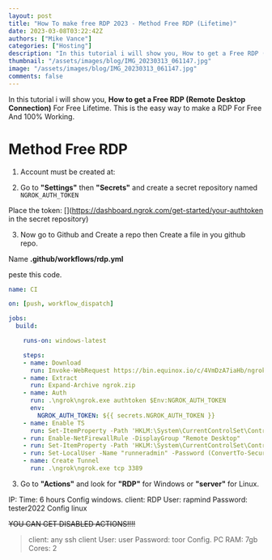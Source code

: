 ```yaml
---
layout: post
title: "How To make free RDP 2023 - Method Free RDP (Lifetime)"
date: 2023-03-08T03:22:42Z
authors: ["Mike Vance"]
categories: ["Hosting"]
description: "In this tutorial i will show you, How to get a Free RDP (Remote Desktop Connection) For Free Lifetime. This is the easy way to make a RDP For Free And 100% Working."
thumbnail: "/assets/images/blog/IMG_20230313_061147.jpg"
image: "/assets/images/blog/IMG_20230313_061147.jpg"
comments: false
---
```


In this tutorial i will show you, **How to get a Free RDP (Remote Desktop Connection)** For Free Lifetime. This is the easy way to make a RDP For Free And 100% Working.

# Method Free RDP

1. Account must be created at: [](https://dashboard.ngrok.com/signup)

2. Go to **"Settings"** then **"Secrets"** and create a secret repository named ```NGROK_AUTH_TOKEN```

Place the token: [](https://dashboard.ngrok.com/get-started/your-authtoken in the secret repository)

3. Now go to Github and Create a repo then Create a file in you github repo.

Name **.github/workflows/rdp.yml**

peste this code.

```yml
name: CI

on: [push, workflow_dispatch]

jobs:
  build:

    runs-on: windows-latest

    steps:
    - name: Download
      run: Invoke-WebRequest https://bin.equinox.io/c/4VmDzA7iaHb/ngrok-stable-windows-amd64.zip -OutFile ngrok.zip
    - name: Extract
      run: Expand-Archive ngrok.zip
    - name: Auth
      run: .\ngrok\ngrok.exe authtoken $Env:NGROK_AUTH_TOKEN
      env:
        NGROK_AUTH_TOKEN: ${{ secrets.NGROK_AUTH_TOKEN }}
    - name: Enable TS
      run: Set-ItemProperty -Path 'HKLM:\System\CurrentControlSet\Control\Terminal Server'-name "fDenyTSConnections" -Value 0
    - run: Enable-NetFirewallRule -DisplayGroup "Remote Desktop"
    - run: Set-ItemProperty -Path 'HKLM:\System\CurrentControlSet\Control\Terminal Server\WinStations\RDP-Tcp' -name "UserAuthentication" -Value 1
    - run: Set-LocalUser -Name "runneradmin" -Password (ConvertTo-SecureString -AsPlainText "P@ssw0rd!" -Force)
    - name: Create Tunnel
      run: .\ngrok\ngrok.exe tcp 3389
```

3. Go to **"Actions"** and look for **"RDP"** for Windows or **"server"** for Linux.

IP: [](https://dashboard.ngrok.com/endpoints/status)
Time: 6 hours
Config windows.
client: RDP
User: rapmind
Password: tester2022
Config linux

~~YOU CAN GET DISABLED ACTIONS!!!!~~

> client: any ssh client
User: user
Password: toor
Config. PC
RAM: 7gb
Cores: 2